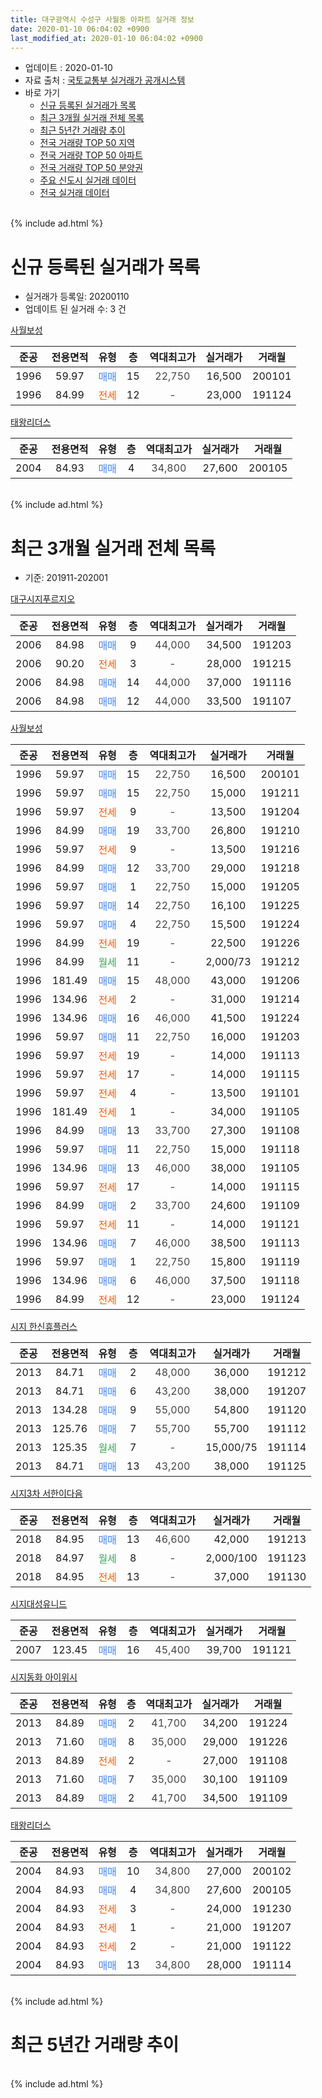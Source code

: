 ```yaml
---
title: 대구광역시 수성구 사월동 아파트 실거래 정보
date: 2020-01-10 06:04:02 +0900
last_modified_at: 2020-01-10 06:04:02 +0900
---
```


* 업데이트 : 2020-01-10
* 자료 출처 : [국토교통부 실거래가 공개시스템](http://rt.molit.go.kr)
* 바로 가기
    * [신규 등록된 실거래가 목록](#신규-등록된-실거래가-목록)
    * [최근 3개월 실거래 전체 목록](#최근-3개월-실거래-전체-목록)
    * [최근 5년간 거래량 추이](#최근-5년간-거래량-추이)
    * [전국 거래량 TOP 50 지역](https://inasie.github.io/apt-trade-info/최근-3개월-전국에서-가장-거래가-많이-발생한-지역)
    * [전국 거래량 TOP 50 아파트](https://inasie.github.io/apt-trade-info/최근-3개월-전국에서-가장-거래가-많이-발생한-아파트)
    * [전국 거래량 TOP 50 분양권](https://inasie.github.io/apt-trade-info/최근-3개월-전국에서-가장-거래가-많이-발생한-분양권)
    * [주요 신도시 실거래 데이터](https://inasie.github.io/apt-trade-info/주요-신도시)
    * [전국 실거래 데이터](https://inasie.github.io/apt-trade-info/전국)
<br>
{% include ad.html %}
<br>

# 신규 등록된 실거래가 목록
* 실거래가 등록일: 20200110
* 업데이트 된 실거래 수: 3 건


[사월보성](https://search.naver.com/search.naver?query=%EB%8C%80%EA%B5%AC%EA%B4%91%EC%97%AD%EC%8B%9C+%EC%88%98%EC%84%B1%EA%B5%AC+%EC%82%AC%EC%9B%94%EB%8F%99+%EC%82%AC%EC%9B%94%EB%B3%B4%EC%84%B1)

|준공|전용면적|유형|층|역대최고가|실거래가|거래월|
|:---:|:---:|:---:|:---:|:---:|:---:|:---:|
|1996|59.97|<span style="color:#4285f3">매매</span>|15|<span style="color:#444444">22,750</span>|16,500|200101|
|1996|84.99|<span style="color:#ff5a00">전세</span>|12|<span style="color:#444444">-</span>|23,000|191124|

[태왕리더스](https://search.naver.com/search.naver?query=%EB%8C%80%EA%B5%AC%EA%B4%91%EC%97%AD%EC%8B%9C+%EC%88%98%EC%84%B1%EA%B5%AC+%EC%82%AC%EC%9B%94%EB%8F%99+%ED%83%9C%EC%99%95%EB%A6%AC%EB%8D%94%EC%8A%A4)

|준공|전용면적|유형|층|역대최고가|실거래가|거래월|
|:---:|:---:|:---:|:---:|:---:|:---:|:---:|
|2004|84.93|<span style="color:#4285f3">매매</span>|4|<span style="color:#444444">34,800</span>|27,600|200105|


<br>
{% include ad.html %}
<br>

# 최근 3개월 실거래 전체 목록
* 기준: 201911-202001


[대구시지푸르지오](https://search.naver.com/search.naver?query=%EB%8C%80%EA%B5%AC%EA%B4%91%EC%97%AD%EC%8B%9C+%EC%88%98%EC%84%B1%EA%B5%AC+%EC%82%AC%EC%9B%94%EB%8F%99+%EB%8C%80%EA%B5%AC%EC%8B%9C%EC%A7%80%ED%91%B8%EB%A5%B4%EC%A7%80%EC%98%A4)

|준공|전용면적|유형|층|역대최고가|실거래가|거래월|
|:---:|:---:|:---:|:---:|:---:|:---:|:---:|
|2006|84.98|<span style="color:#4285f3">매매</span>|9|<span style="color:#444444">44,000</span>|34,500|191203|
|2006|90.20|<span style="color:#ff5a00">전세</span>|3|<span style="color:#444444">-</span>|28,000|191215|
|2006|84.98|<span style="color:#4285f3">매매</span>|14|<span style="color:#444444">44,000</span>|37,000|191116|
|2006|84.98|<span style="color:#4285f3">매매</span>|12|<span style="color:#444444">44,000</span>|33,500|191107|

[사월보성](https://search.naver.com/search.naver?query=%EB%8C%80%EA%B5%AC%EA%B4%91%EC%97%AD%EC%8B%9C+%EC%88%98%EC%84%B1%EA%B5%AC+%EC%82%AC%EC%9B%94%EB%8F%99+%EC%82%AC%EC%9B%94%EB%B3%B4%EC%84%B1)

|준공|전용면적|유형|층|역대최고가|실거래가|거래월|
|:---:|:---:|:---:|:---:|:---:|:---:|:---:|
|1996|59.97|<span style="color:#4285f3">매매</span>|15|<span style="color:#444444">22,750</span>|16,500|200101|
|1996|59.97|<span style="color:#4285f3">매매</span>|15|<span style="color:#444444">22,750</span>|15,000|191211|
|1996|59.97|<span style="color:#ff5a00">전세</span>|9|<span style="color:#444444">-</span>|13,500|191204|
|1996|84.99|<span style="color:#4285f3">매매</span>|19|<span style="color:#444444">33,700</span>|26,800|191210|
|1996|59.97|<span style="color:#ff5a00">전세</span>|9|<span style="color:#444444">-</span>|13,500|191216|
|1996|84.99|<span style="color:#4285f3">매매</span>|12|<span style="color:#444444">33,700</span>|29,000|191218|
|1996|59.97|<span style="color:#4285f3">매매</span>|1|<span style="color:#444444">22,750</span>|15,000|191205|
|1996|59.97|<span style="color:#4285f3">매매</span>|14|<span style="color:#444444">22,750</span>|16,100|191225|
|1996|59.97|<span style="color:#4285f3">매매</span>|4|<span style="color:#444444">22,750</span>|15,500|191224|
|1996|84.99|<span style="color:#ff5a00">전세</span>|19|<span style="color:#444444">-</span>|22,500|191226|
|1996|84.99|<span style="color:#34a853">월세</span>|11|<span style="color:#444444">-</span>|2,000/73|191212|
|1996|181.49|<span style="color:#4285f3">매매</span>|15|<span style="color:#444444">48,000</span>|43,000|191206|
|1996|134.96|<span style="color:#ff5a00">전세</span>|2|<span style="color:#444444">-</span>|31,000|191214|
|1996|134.96|<span style="color:#4285f3">매매</span>|16|<span style="color:#444444">46,000</span>|41,500|191224|
|1996|59.97|<span style="color:#4285f3">매매</span>|11|<span style="color:#444444">22,750</span>|16,000|191203|
|1996|59.97|<span style="color:#ff5a00">전세</span>|19|<span style="color:#444444">-</span>|14,000|191113|
|1996|59.97|<span style="color:#ff5a00">전세</span>|17|<span style="color:#444444">-</span>|14,000|191115|
|1996|59.97|<span style="color:#ff5a00">전세</span>|4|<span style="color:#444444">-</span>|13,500|191101|
|1996|181.49|<span style="color:#ff5a00">전세</span>|1|<span style="color:#444444">-</span>|34,000|191105|
|1996|84.99|<span style="color:#4285f3">매매</span>|13|<span style="color:#444444">33,700</span>|27,300|191108|
|1996|59.97|<span style="color:#4285f3">매매</span>|11|<span style="color:#444444">22,750</span>|15,000|191118|
|1996|134.96|<span style="color:#4285f3">매매</span>|13|<span style="color:#444444">46,000</span>|38,000|191105|
|1996|59.97|<span style="color:#ff5a00">전세</span>|17|<span style="color:#444444">-</span>|14,000|191115|
|1996|84.99|<span style="color:#4285f3">매매</span>|2|<span style="color:#444444">33,700</span>|24,600|191109|
|1996|59.97|<span style="color:#ff5a00">전세</span>|11|<span style="color:#444444">-</span>|14,000|191121|
|1996|134.96|<span style="color:#4285f3">매매</span>|7|<span style="color:#444444">46,000</span>|38,500|191113|
|1996|59.97|<span style="color:#4285f3">매매</span>|1|<span style="color:#444444">22,750</span>|15,800|191119|
|1996|134.96|<span style="color:#4285f3">매매</span>|6|<span style="color:#444444">46,000</span>|37,500|191118|
|1996|84.99|<span style="color:#ff5a00">전세</span>|12|<span style="color:#444444">-</span>|23,000|191124|

[시지 한신휴플러스](https://search.naver.com/search.naver?query=%EB%8C%80%EA%B5%AC%EA%B4%91%EC%97%AD%EC%8B%9C+%EC%88%98%EC%84%B1%EA%B5%AC+%EC%82%AC%EC%9B%94%EB%8F%99+%EC%8B%9C%EC%A7%80+%ED%95%9C%EC%8B%A0%ED%9C%B4%ED%94%8C%EB%9F%AC%EC%8A%A4)

|준공|전용면적|유형|층|역대최고가|실거래가|거래월|
|:---:|:---:|:---:|:---:|:---:|:---:|:---:|
|2013|84.71|<span style="color:#4285f3">매매</span>|2|<span style="color:#444444">48,000</span>|36,000|191212|
|2013|84.71|<span style="color:#4285f3">매매</span>|6|<span style="color:#444444">43,200</span>|38,000|191207|
|2013|134.28|<span style="color:#4285f3">매매</span>|9|<span style="color:#444444">55,000</span>|54,800|191120|
|2013|125.76|<span style="color:#4285f3">매매</span>|7|<span style="color:#444444">55,700</span>|55,700|191112|
|2013|125.35|<span style="color:#34a853">월세</span>|7|<span style="color:#444444">-</span>|15,000/75|191114|
|2013|84.71|<span style="color:#4285f3">매매</span>|13|<span style="color:#444444">43,200</span>|38,000|191125|

[시지3차 서한이다음](https://search.naver.com/search.naver?query=%EB%8C%80%EA%B5%AC%EA%B4%91%EC%97%AD%EC%8B%9C+%EC%88%98%EC%84%B1%EA%B5%AC+%EC%82%AC%EC%9B%94%EB%8F%99+%EC%8B%9C%EC%A7%803%EC%B0%A8+%EC%84%9C%ED%95%9C%EC%9D%B4%EB%8B%A4%EC%9D%8C)

|준공|전용면적|유형|층|역대최고가|실거래가|거래월|
|:---:|:---:|:---:|:---:|:---:|:---:|:---:|
|2018|84.95|<span style="color:#4285f3">매매</span>|13|<span style="color:#444444">46,600</span>|42,000|191213|
|2018|84.97|<span style="color:#34a853">월세</span>|8|<span style="color:#444444">-</span>|2,000/100|191123|
|2018|84.95|<span style="color:#ff5a00">전세</span>|13|<span style="color:#444444">-</span>|37,000|191130|


<script async src="//pagead2.googlesyndication.com/pagead/js/adsbygoogle.js"></script>
<!-- 기본 -->
<ins class="adsbygoogle"
     style="display:block"
     data-ad-client="ca-pub-2446590836940007"
     data-ad-slot="1659523306"
     data-ad-format="auto"
     data-full-width-responsive="true"></ins>
<script>
(adsbygoogle = window.adsbygoogle || []).push({});
</script>


[시지대성유니드](https://search.naver.com/search.naver?query=%EB%8C%80%EA%B5%AC%EA%B4%91%EC%97%AD%EC%8B%9C+%EC%88%98%EC%84%B1%EA%B5%AC+%EC%82%AC%EC%9B%94%EB%8F%99+%EC%8B%9C%EC%A7%80%EB%8C%80%EC%84%B1%EC%9C%A0%EB%8B%88%EB%93%9C)

|준공|전용면적|유형|층|역대최고가|실거래가|거래월|
|:---:|:---:|:---:|:---:|:---:|:---:|:---:|
|2007|123.45|<span style="color:#4285f3">매매</span>|16|<span style="color:#444444">45,400</span>|39,700|191121|

[시지동화 아이위시](https://search.naver.com/search.naver?query=%EB%8C%80%EA%B5%AC%EA%B4%91%EC%97%AD%EC%8B%9C+%EC%88%98%EC%84%B1%EA%B5%AC+%EC%82%AC%EC%9B%94%EB%8F%99+%EC%8B%9C%EC%A7%80%EB%8F%99%ED%99%94+%EC%95%84%EC%9D%B4%EC%9C%84%EC%8B%9C)

|준공|전용면적|유형|층|역대최고가|실거래가|거래월|
|:---:|:---:|:---:|:---:|:---:|:---:|:---:|
|2013|84.89|<span style="color:#4285f3">매매</span>|2|<span style="color:#444444">41,700</span>|34,200|191224|
|2013|71.60|<span style="color:#4285f3">매매</span>|8|<span style="color:#444444">35,000</span>|29,000|191226|
|2013|84.89|<span style="color:#ff5a00">전세</span>|2|<span style="color:#444444">-</span>|27,000|191108|
|2013|71.60|<span style="color:#4285f3">매매</span>|7|<span style="color:#444444">35,000</span>|30,100|191109|
|2013|84.89|<span style="color:#4285f3">매매</span>|2|<span style="color:#444444">41,700</span>|34,500|191109|

[태왕리더스](https://search.naver.com/search.naver?query=%EB%8C%80%EA%B5%AC%EA%B4%91%EC%97%AD%EC%8B%9C+%EC%88%98%EC%84%B1%EA%B5%AC+%EC%82%AC%EC%9B%94%EB%8F%99+%ED%83%9C%EC%99%95%EB%A6%AC%EB%8D%94%EC%8A%A4)

|준공|전용면적|유형|층|역대최고가|실거래가|거래월|
|:---:|:---:|:---:|:---:|:---:|:---:|:---:|
|2004|84.93|<span style="color:#4285f3">매매</span>|10|<span style="color:#444444">34,800</span>|27,000|200102|
|2004|84.93|<span style="color:#4285f3">매매</span>|4|<span style="color:#444444">34,800</span>|27,600|200105|
|2004|84.93|<span style="color:#ff5a00">전세</span>|3|<span style="color:#444444">-</span>|24,000|191230|
|2004|84.93|<span style="color:#ff5a00">전세</span>|1|<span style="color:#444444">-</span>|21,000|191207|
|2004|84.93|<span style="color:#ff5a00">전세</span>|2|<span style="color:#444444">-</span>|21,000|191122|
|2004|84.93|<span style="color:#4285f3">매매</span>|13|<span style="color:#444444">34,800</span>|28,000|191114|


<br>
{% include ad.html %}
<br>

# 최근 5년간 거래량 추이


<div style="width:100%;">
    <canvas id="deal_progress" height="200"></canvas>
</div>

<script>
new Chart(document.getElementById("deal_progress"), {
    type: 'line',
    data: {
        labels: ['201501','201502','201503','201504','201505','201506','201507','201508','201509','201510','201511','201512','201601','201602','201603','201604','201605','201606','201607','201608','201609','201610','201611','201612','201701','201702','201703','201704','201705','201706','201707','201708','201709','201710','201711','201712','201801','201802','201803','201804','201805','201806','201807','201808','201809','201810','201811','201812','201901','201902','201903','201904','201905','201906','201907','201908','201909','201910','201911','201912','202001'],
        datasets: [{
            label: '매매',
            pointRadius: 1,
            data: [31, 22, 31, 42, 18, 23, 22, 16, 7, 8, 16, 7, 3, 4, 7, 5, 2, 6, 10, 9, 10, 19, 9, 18, 8, 12, 11, 11, 16, 24, 51, 43, 14, 15, 11, 23, 21, 22, 20, 15, 16, 24, 17, 15, 27, 28, 28, 20, 29, 11, 16, 6, 6, 10, 17, 19, 12, 27, 16, 15, 3],
            borderColor: "rgba(255, 201, 14, 1)",
            backgroundColor: "rgba(255, 201, 14, 0.5)",
            fill: false,
            lineTension: 0
        },{
            label: '전월세',
            pointRadius: 1,
            data: [27, 17, 21, 20, 17, 15, 19, 7, 10, 20, 23, 17, 17, 18, 13, 14, 11, 10, 14, 19, 12, 17, 12, 18, 18, 17, 17, 10, 9, 10, 17, 13, 22, 13, 15, 22, 21, 10, 12, 8, 10, 9, 10, 9, 14, 26, 21, 27, 44, 29, 22, 12, 18, 16, 15, 18, 13, 17, 12, 8, 0],
            borderColor: "rgba(0, 141, 185, 1)",
            backgroundColor: "rgba(0, 141, 185, 0.5)",
            fill: false,
            lineTension: 0
        }
        ]
    },
    options: {
        responsive: true,
        title: {
            display: false
        },
        tooltips: {
            mode: 'index',
            intersect: false
        },
        hover: {
            mode: 'nearest',
            intersect: true
        },
        scales: {
            xAxes: [{
                display: true,
                scaleLabel: {
                    display: true,
                    labelString: '년/월'
                }
            }],
            yAxes: [{
                display: true,
                ticks: {
                    suggestedMin: 0,
                },
                scaleLabel: {
                    display: true,
                    labelString: '실거래 수'
                }
            }]
        }
    }
});

</script>


<br>
{% include ad.html %}
<br>

